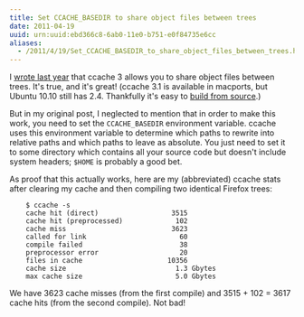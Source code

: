 ```yaml
---
title: Set CCACHE_BASEDIR to share object files between trees
date: 2011-04-19
uuid: urn:uuid:ebd366c8-6ab0-11e0-b751-e0f84735e6cc
aliases:
  - /2011/4/19/Set_CCACHE_BASEDIR_to_share_object_files_between_trees.html
---
```


I [wrote last year][ccache-post] that ccache 3 allows you to share object
files between trees.  It's true, and it's great!  (ccache 3.1 is available in
macports, but Ubuntu 10.10 still has 2.4.  Thankfully it's easy to [build from
source][ccache-source].)

But in my original post, I neglected to mention that in order to make this
work, you need to set the `CCACHE_BASEDIR` environment variable.  ccache uses
this environment variable to determine which paths to rewrite into relative
paths and which paths to leave as absolute.  You just need to set it to some
directory which contains all your source code but doesn't include system
headers; `$HOME` is probably a good bet.

As proof that this actually works, here are my (abbreviated) ccache stats after
clearing my cache and then compiling two identical Firefox trees:

        $ ccache -s
        cache hit (direct)                  3515
        cache hit (preprocessed)             102
        cache miss                          3623
        called for link                       60
        compile failed                        38
        preprocessor error                    20
        files in cache                     10356
        cache size                           1.3 Gbytes
        max cache size                       5.0 Gbytes

We have 3623 cache misses (from the first compile) and 3515 + 102 = 3617 cache
hits (from the second compile).  Not bad!

[ccache-post]: 2010/3/21/ccache_3.0.html
[ccache-source]: http://ccache.samba.org/repo.html
